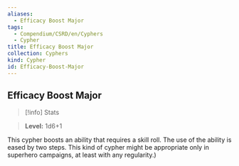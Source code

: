 ```yaml
---
aliases:
  - Efficacy Boost Major
tags:
  - Compendium/CSRD/en/Cyphers
  - Cypher
title: Efficacy Boost Major
collection: Cyphers
kind: Cypher
id: Efficacy-Boost-Major
---
```

## Efficacy Boost Major    
>[!info] Stats    
> **Level:** 1d6+1  
    
This cypher boosts an ability that requires a skill roll. The use of the ability is eased by two steps. This kind of cypher might be appropriate only in superhero campaigns, at least with any regularity.)
